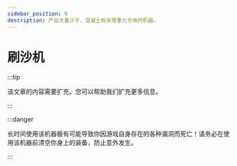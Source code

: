 ```yaml
---
sidebar_position: 9
description: 产出大量沙子、混凝土粉末等重力方块的机器。
---
```


# 刷沙机

:::tip

该文章的内容需要扩充。您可以帮助我们扩充更多信息。

:::

:::danger

长时间使用该机器极有可能导致你因游戏自身存在的各种漏洞而死亡！请务必在使用该机器前清空你身上的装备，防止意外发生。

:::
